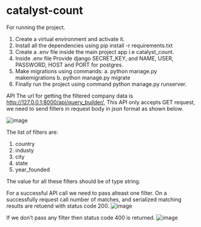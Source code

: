 # catalyst-count

For running the project.
1. Create a virtual environment and activate it.
2. Install all the dependencies using pip install -r requirements.txt
3. Create a .env file inside the main project app i.e catalyst_count.
4. Inside .env file Provide django SECRET_KEY, and NAME, USER, PASSWORD, HOST and PORT for postgres.
5. Make migrations using commands:
  a. python manage.py makemigrations
  b. python manage.py migrate
7. Finally run the project using command python manage.py runserver.


API 
The url for getting the filtered company data is http://127.0.0.1:8000/api/query_builder/,
This API only accepts GET request, we need to send filters in request body in json format as shown below.

![image](https://github.com/SleepinNinja/catalyst-count/assets/88624644/77bc3cd8-123c-41f1-8589-653efdd287d2)

The list of filters are:
1. country
2. industy
3. city
4. state
5. year_founded

The value for all these filters should be of type string.

For a successful API call we need to pass alteast one filter.
On a successfully request call number of matches, and serialized matching results are retuend with status code 200.
![image](https://github.com/SleepinNinja/catalyst-count/assets/88624644/b1846ae7-796e-4e55-901b-0176d261eeb7)

If we don't pass any filter then status code 400 is returned.
![image](https://github.com/SleepinNinja/catalyst-count/assets/88624644/6892a503-4791-47d0-9795-d9ab8735f82d)

